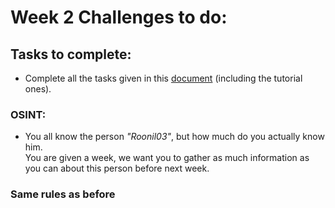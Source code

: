 # Week 2 Challenges to do:
## Tasks to complete:
- Complete all the tasks given in this [document](https://github.com/Roonil03/MSoC_S1/blob/main/00.%20YourTasks/Week1.md) (including the tutorial ones).

### OSINT:
- You all know the person *"Roonil03"*, but how much do you actually know him.  
You are given a week, we want you to gather as much information as you can about this person before next week.

### **Same rules as before**